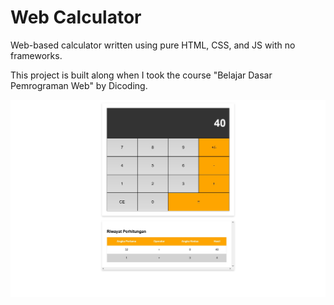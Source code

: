 # Web Calculator #

Web-based calculator written using pure HTML, CSS, and JS with no frameworks.

This project is built along when I took the course "Belajar Dasar Pemrograman Web" by Dicoding.

![preview](preview_web.jpg)